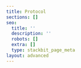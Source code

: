 ```yaml
---
title: Protocol
sections: []
seo:
  title: ''
  description: ''
  robots: []
  extra: []
  type: stackbit_page_meta
layout: advanced
---
```

